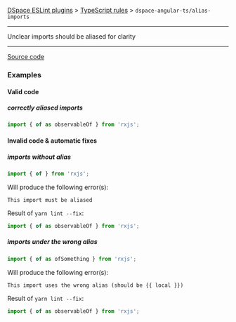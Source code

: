 [DSpace ESLint plugins](../../../../lint/README.md) > [TypeScript rules](../index.md) > `dspace-angular-ts/alias-imports`
_______

Unclear imports should be aliased for clarity

_______

[Source code](../../../../lint/src/rules/ts/alias-imports.ts)

### Examples


#### Valid code
    
##### correctly aliased imports
        
```typescript
import { of as observableOf } from 'rxjs';
```
    



#### Invalid code  &amp; automatic fixes
    
##### imports without alias
        
```typescript
import { of } from 'rxjs';
```
Will produce the following error(s):
```
This import must be aliased
```
        
Result of `yarn lint --fix`:
```typescript
import { of as observableOf } from 'rxjs';
```
        
    
##### imports under the wrong alias
        
```typescript
import { of as ofSomething } from 'rxjs';
```
Will produce the following error(s):
```
This import uses the wrong alias (should be {{ local }})
```
        
Result of `yarn lint --fix`:
```typescript
import { of as observableOf } from 'rxjs';
```
        
    

